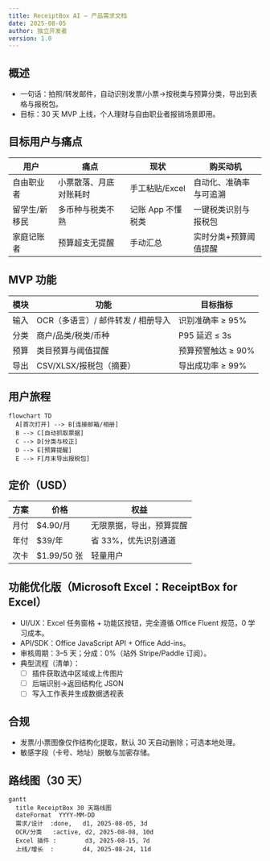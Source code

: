 ```yaml
---
title: ReceiptBox AI — 产品需求文档
date: 2025-08-05
author: 独立开发者
version: 1.0
---
```


## 概述

- 一句话：拍照/转发邮件，自动识别发票/小票→按税类与预算分类，导出到表格与报税包。
- 目标：30 天 MVP 上线，个人理财与自由职业者报销场景即用。

## 目标用户与痛点

| 用户 | 痛点 | 现状 | 购买动机 |
| --- | --- | --- | --- |
| 自由职业者 | 小票散落、月底对账耗时 | 手工粘贴/Excel | 自动化、准确率与可追溯 |
| 留学生/新移民 | 多币种与税类不熟 | 记账 App 不懂税类 | 一键税类识别与报税包 |
| 家庭记账者 | 预算超支无提醒 | 手动汇总 | 实时分类+预算阈值提醒 |

## MVP 功能

| 模块 | 功能 | 目标指标 |
| --- | --- | --- |
| 输入 | OCR（多语言）/ 邮件转发 / 相册导入 | 识别准确率 ≥ 95% |
| 分类 | 商户/品类/税类/币种 | P95 延迟 ≤ 3s |
| 预算 | 类目预算与阈值提醒 | 预算预警触达 ≥ 90% |
| 导出 | CSV/XLSX/报税包（摘要） | 导出成功率 ≥ 99% |

## 用户旅程

```mermaid
flowchart TD
  A[首次打开] --> B[连接邮箱/相册]
  B --> C[自动抓取票据]
  C --> D[分类与校正]
  D --> E[预算提醒]
  E --> F[月末导出报税包]
```

## 定价（USD）

| 方案 | 价格 | 权益 |
| --- | --- | --- |
| 月付 | $4.90/月 | 无限票据，导出，预算提醒 |
| 年付 | $39/年 | 省 33%，优先识别通道 |
| 次卡 | $1.99/50 张 | 轻量用户 |

## 功能优化版（Microsoft Excel：ReceiptBox for Excel）

- UI/UX：Excel 任务窗格 + 功能区按钮，完全遵循 Office Fluent 规范，0 学习成本。
- API/SDK：Office JavaScript API + Office Add-ins。
- 审核周期：3–5 天；分成：0%（站外 Stripe/Paddle 订阅）。
- 典型流程（清单）：
  - [ ] 插件获取选中区域或上传图片
  - [ ] 后端识别→返回结构化 JSON
  - [ ] 写入工作表并生成数据透视表

## 合规

- 发票/小票图像仅作结构化提取，默认 30 天自动删除；可选本地处理。
- 敏感字段（卡号、地址）脱敏与加密存储。

## 路线图（30 天）

```mermaid
gantt
  title ReceiptBox 30 天路线图
  dateFormat  YYYY-MM-DD
  需求/设计  :done,   d1, 2025-08-05, 3d
  OCR/分类   :active, d2, 2025-08-08, 10d
  Excel 插件 :        d3, 2025-08-15, 7d
  上线/增长  :        d4, 2025-08-24, 11d
```